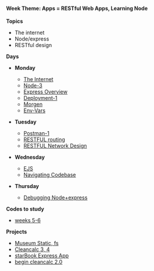 <h4 class="weektheme">Week Theme: Apps = RESTful Web Apps, Learning Node</h4>  
  
**Topics**  
  * The internet  
  * Node/express  
  * RESTful design  
  
**Days**   
  * **Monday**  
    * [The Internet](https://github.com/jankeLearning/content-md/blob/master/dev-knowledge/05-the-internet.md)  
    * [Node-3](https://github.com/jankeLearning/content-md/blob/master/node%2Bexpress/05-node-3.md)  
    * [Express Overview](https://github.com/jankeLearning/content-md/blob/master/node%2Bexpress/05-express-overview.md)  
    * [Deployment-1](https://github.com/jankeLearning/content-md/blob/master/dev-knowledge/05-deployment-1.md)  
    * [Morgen](https://github.com/jankeLearning/content-md/blob/master/npm-modules/05-morgan.md)  
    * [Env-Vars](https://github.com/jankeLearning/content-md/blob/master/node%2Bexpress/05-env-vars.md) 
      
  * **Tuesday** 
    * [Postman-1](https://github.com/jankeLearning/content-md/blob/master/tools/05-postman-1.md)  
    * [RESTFUL routing](https://github.com/jankeLearning/content-md/blob/master/app-design/05-RESTFUL-routing.md)  
    * [RESTFUL Network Design](https://github.com/jankeLearning/content-md/blob/master/dev-knowledge/05-RESTFUL-network-design.md)

  * **Wednesday**  
    * [EJS](https://github.com/jankeLearning/content-md/blob/master/npm-modules/05-ejs.md) 
    * [Navigating Codebase](https://www.badgerbadgerbadger.com)

  * **Thursday**  
    * [Debugging Node+express](https://github.com/jankeLearning/content-md/blob/master/node%2Bexpress/05-debugging-node%2Bexpress.md)  
      
**Codes to study**   
  * [weeks 5-6](https://github.com/jankeLearning/content-code/tree/master/Week%2005-6)  
 

**Projects**  
  * [Museum Static, fs](https://github.com/jankeLearning/projects/blob/master/05-museums/)    
  * [Cleancalc 3, 4](https://github.com/jankeLearning/projects/blob/master/cleancalc/)   
  * [starBook Express App](https://github.com/jankeLearning/projects/blob/master/05-portable-starbook/)  
  * [begin cleancalc 2.0](https://github.com/jankeLearning/projects/tree/master/cleancalc-2-point-0)  
  